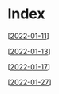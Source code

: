 # Index


[[2022-01-11]]

[[2022-01-13]]

[[2022-01-17]]

[[2022-01-27]]

[//begin]: # "Autogenerated link references for markdown compatibility"
[2022-01-11]: 2022-01-11 "2022-01-11"
[2022-01-13]: 2022-01-13 "2022-01-13"
[2022-01-17]: 2022-01-17 "2022-01-17"
[2022-01-27]: 2022-01-27 "Thursday, January 27, 2022"
[//end]: # "Autogenerated link references"
